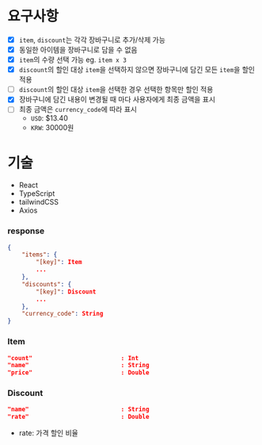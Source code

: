 # 요구사항
- [x]  `item`, `discount`는 각각 장바구니로 추가/삭제 가능
- [x]  동일한 아이템을 장바구니로 담을 수 없음
- [x]  `item`의 수량 선택 가능 eg. `item x 3`
- [x]  `discount`의 할인 대상 `item`을 선택하지 않으면 장바구니에 담긴 모든 `item`을 할인 적용
- [ ]  `discount`의 할인 대상 `item`을 선택한 경우 선택한 항목만 할인 적용
- [x]  장바구니에 담긴 내용이 변경될 때 마다 사용자에게 최종 금액을 표시
- [ ]  최종 금액은 `currency_code`에 따라 표시
    - `USD`: $13.40
    - `KRW`: 30000원
# 기술
- React
- TypeScript
- tailwindCSS
- Axios

### response

```json
{
	"items": {
		"[key]": Item
		...
	},
	"discounts": {
		"[key]": Discount
		...
	},
	"currency_code": String
}
```

### Item

```json
"count"                         : Int
"name"                          : String
"price"                         : Double
```

### Discount

```json
"name"                          : String
"rate"                          : Double
```

- rate: 가격 할인 비율
